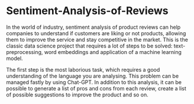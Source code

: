 # Sentiment-Analysis-of-Reviews
In the world of industry, sentiment analysis of product reviews can help companies to understand if customers are liking or not products, allowing them to improve the service and stay competitive in the market.
 This is the classic data science project that requires a lot of steps to be solved: text-preprocessing, word embeddings and application of a machine learning model. 

The first step is the most laborious task, which requires a good understanding of the language you are analysing. This problem can be managed fastly by using Chat-GPT. In addition to this analysis, it can be possible to generate a list of pros and cons from each review, create a list of possible suggestions to improve the product and so on.  
